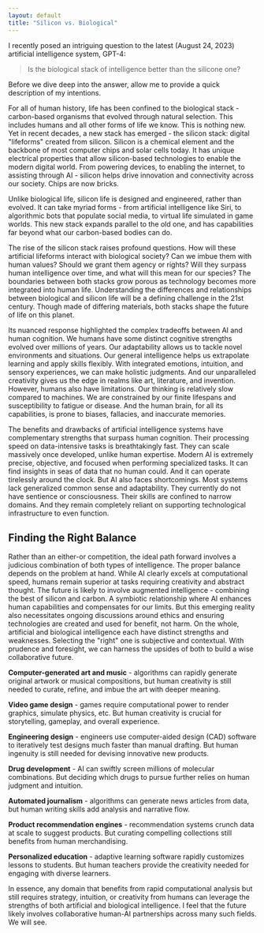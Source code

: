 ```yaml
---
layout: default
title: "Silicon vs. Biological"
---
```


I recently posed an intriguing question to the latest (August 24, 2023) artificial intelligence system, GPT-4: 
> Is the biological stack of intelligence better than the silicone one?

Before we dive deep into the answer, allow me to provide a quick description of my intentions.

For all of human history, life has been confined to the biological stack - carbon-based organisms that evolved through natural selection. This includes humans and all other forms of life we know. This is nothing new. Yet in recent decades, a new stack has emerged - the silicon stack: digital "lifeforms" created from silicon. Silicon is a chemical element and the backbone of most computer chips and solar cells today. It has unique electrical properties that allow silicon-based technologies to enable the modern digital world. From powering devices, to enabling the internet, to assisting through AI - silicon helps drive innovation and connectivity across our society. Chips are now bricks.

Unlike biological life, silicon life is designed and engineered, rather than evolved. It can take myriad forms - from artificial intelligence like Siri, to algorithmic bots that populate social media, to virtual life simulated in game worlds. This new stack expands parallel to the old one, and has capabilities far beyond what our carbon-based bodies can do.

The rise of the silicon stack raises profound questions. How will these artificial lifeforms interact with biological society? Can we imbue them with human values? Should we grant them agency or rights? Will they surpass human intelligence over time, and what will this mean for our species? The boundaries between both stacks grow porous as technology becomes more integrated into human life. Understanding the differences and relationships between biological and silicon life will be a defining challenge in the 21st century. Though made of differing materials, both stacks shape the future of life on this planet.

Its nuanced response highlighted the complex tradeoffs between AI and human cognition. We humans have some distinct cognitive strengths evolved over millions of years. Our adaptability allows us to tackle novel environments and situations. Our general intelligence helps us extrapolate learning and apply skills flexibly. With integrated emotions, intuition, and sensory experiences, we can make holistic judgments. And our unparalleled creativity gives us the edge in realms like art, literature, and invention. However, humans also have limitations. Our thinking is relatively slow compared to machines. We are constrained by our finite lifespans and susceptibility to fatigue or disease. And the human brain, for all its capabilities, is prone to biases, fallacies, and inaccurate memories.

The benefits and drawbacks of artificial intelligence
systems have complementary strengths that surpass human cognition. Their processing speed on data-intensive tasks is breathtakingly fast. They can scale massively once developed, unlike human expertise. Modern AI is extremely precise, objective, and focused when performing specialized tasks. It can find insights in seas of data that no human could. And it can operate tirelessly around the clock.
But AI also faces shortcomings. Most systems lack generalized common sense and adaptability. They currently do not have sentience or consciousness. Their skills are confined to narrow domains. And they remain completely reliant on supporting technological infrastructure to even function.

## Finding the Right Balance
Rather than an either-or competition, the ideal path forward involves a judicious combination of both types of intelligence. The proper balance depends on the problem at hand. While AI clearly excels at computational speed, humans remain superior at tasks requiring creativity and abstract thought. The future is likely to involve augmented intelligence - combining the best of silicon and carbon. A symbiotic relationship where AI enhances human capabilities and compensates for our limits. But this emerging reality also necessitates ongoing discussions around ethics and ensuring technologies are created and used for benefit, not harm. On the whole, artificial and biological intelligence each have distinct strengths and weaknesses. Selecting the "right" one is subjective and contextual. With prudence and foresight, we can harness the upsides of both to build a wise collaborative future.

**Computer-generated art and music** - algorithms can rapidly generate original artwork or musical compositions, but human creativity is still needed to curate, refine, and imbue the art with deeper meaning.

**Video game design** - games require computational power to render graphics, simulate physics, etc. But human creativity is crucial for storytelling, gameplay, and overall experience.

**Engineering design** - engineers use computer-aided design (CAD) software to iteratively test designs much faster than manual drafting. But human ingenuity is still needed for devising innovative new products.

**Drug development** - AI can swiftly screen millions of molecular combinations. But deciding which drugs to pursue further relies on human judgment and intuition.

**Automated journalism** - algorithms can generate news articles from data, but human writing skills add analysis and narrative flow.

**Product recommendation engines** - recommendation systems crunch data at scale to suggest products. But curating compelling collections still benefits from human merchandising.

**Personalized education** - adaptive learning software rapidly customizes lessons to students. But human teachers provide the creativity needed for engaging with diverse learners.

In essence, any domain that benefits from rapid computational analysis but still requires strategy, intuition, or creativity from humans can leverage the strengths of both artificial and biological intelligence. I feel that the future likely involves collaborative human-AI partnerships across many such fields. We will see.